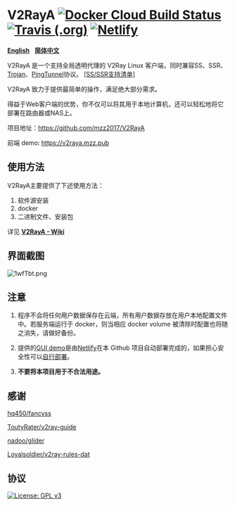 # V2RayA [![Docker Cloud Build Status](https://img.shields.io/docker/cloud/build/mzz2017/v2raya)](https://hub.docker.com/r/mzz2017/v2raya) [![Travis (.org)](https://img.shields.io/travis/mzz2017/V2RayA?label=travis-ci%20build)](https://travis-ci.org/mzz2017/V2RayA) [![Netlify](https://img.shields.io/netlify/f93dbfa7-d14b-4968-a7a4-5e503d8bf5e5?label=netlify%20build)](https://app.netlify.com/sites/xenodochial-jepsen-122e9b/deploys)

[**English**](https://github.com/mzz2017/V2RayA/blob/master/README.md)&nbsp;&nbsp;&nbsp;[**简体中文**](https://github.com/mzz2017/V2RayA/blob/master/README_zh.md)

V2RayA 是一个支持全局透明代理的 V2Ray Linux 客户端，同时兼容SS、SSR、[Trojan](https://github.com/trojan-gfw/trojan)、[PingTunnel](https://github.com/esrrhs/pingtunnel)协议。 [[SS/SSR支持清单]](https://github.com/mzz2017/shadowsocksR/blob/master/README.md#ss-encrypting-algorithm)

V2RayA 致力于提供最简单的操作，满足绝大部分需求。

得益于Web客户端的优势，你不仅可以将其用于本地计算机，还可以轻松地将它部署在路由器或NAS上。

项目地址：https://github.com/mzz2017/V2RayA

前端 demo: https://v2raya.mzz.pub


## 使用方法

V2RayA主要提供了下述使用方法：

1. 软件源安装
2. docker
3. 二进制文件、安装包

详见 [**V2RayA - Wiki**](https://github.com/mzz2017/V2RayA/wiki/使用方法)


## 界面截图

<img src="https://s2.ax1x.com/2020/02/03/1wfTbt.png" alt="1wfTbt.png" border="0">


## 注意

1. 程序不会将任何用户数据保存在云端，所有用户数据存放在用户本地配置文件中。若服务端运行于 docker，则当相应 docker volume 被清除时配置也将随之消失，请做好备份。

2. 提供的[GUI demo](https://v2raya.mzz.pub)是由[Netlify](https://app.netlify.com/)在本 Github 项目自动部署完成的，如果担心安全性可以[自行部署](https://github.com/mzz2017/V2RayA/wiki/%E9%83%A8%E7%BD%B2GUI)。

3. **不要将本项目用于不合法用途。**

## 感谢

[hq450/fancyss](https://github.com/hq450/fancyss)

[ToutyRater/v2ray-guide](https://github.com/ToutyRater/v2ray-guide/blob/master/routing/sitedata.md)

[nadoo/glider](https://github.com/nadoo/glider)

[Loyalsoldier/v2ray-rules-dat](https://github.com/Loyalsoldier/v2ray-rules-dat)

## 协议

[![License: GPL v3](https://img.shields.io/badge/License-GPL%20v3-blue.svg)](https://www.gnu.org/licenses/gpl-3.0)
